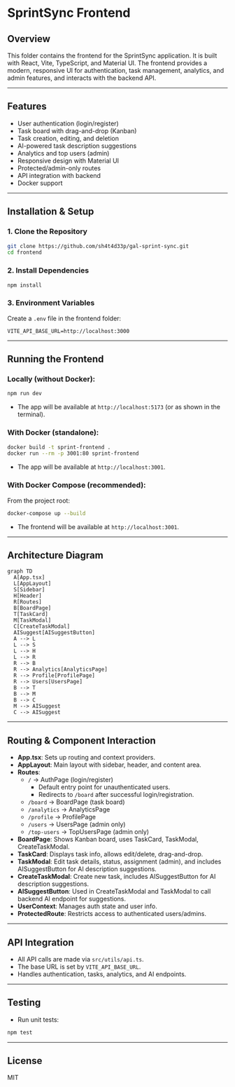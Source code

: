 # SprintSync Frontend

## Overview
This folder contains the frontend for the SprintSync application. It is built with React, Vite, TypeScript, and Material UI. The frontend provides a modern, responsive UI for authentication, task management, analytics, and admin features, and interacts with the backend API.

---

## Features
- User authentication (login/register)
- Task board with drag-and-drop (Kanban)
- Task creation, editing, and deletion
- AI-powered task description suggestions
- Analytics and top users (admin)
- Responsive design with Material UI
- Protected/admin-only routes
- API integration with backend
- Docker support

---

## Installation & Setup

### 1. Clone the Repository
```sh
git clone https://github.com/sh4t4d33p/gal-sprint-sync.git
cd frontend
```

### 2. Install Dependencies
```sh
npm install
```

### 3. Environment Variables
Create a `.env` file in the frontend folder:
```env
VITE_API_BASE_URL=http://localhost:3000
```

---

## Running the Frontend

### **Locally (without Docker):**
```sh
npm run dev
```
- The app will be available at `http://localhost:5173` (or as shown in the terminal).

### **With Docker (standalone):**
```sh
docker build -t sprint-frontend .
docker run --rm -p 3001:80 sprint-frontend
```
- The app will be available at `http://localhost:3001`.

### **With Docker Compose (recommended):**
From the project root:
```sh
docker-compose up --build
```
- The frontend will be available at `http://localhost:3001`.

---

## Architecture Diagram

```mermaid
graph TD
  A[App.tsx]
  L[AppLayout]
  S[Sidebar]
  H[Header]
  R[Routes]
  B[BoardPage]
  T[TaskCard]
  M[TaskModal]
  C[CreateTaskModal]
  AISuggest[AISuggestButton]
  A --> L
  L --> S
  L --> H
  L --> R
  R --> B
  R --> Analytics[AnalyticsPage]
  R --> Profile[ProfilePage]
  R --> Users[UsersPage]
  B --> T
  B --> M
  B --> C
  M --> AISuggest
  C --> AISuggest
```

---

## Routing & Component Interaction

- **App.tsx**: Sets up routing and context providers.
- **AppLayout**: Main layout with sidebar, header, and content area.
- **Routes**:
  - `/` → AuthPage (login/register)
    - Default entry point for unauthenticated users.
    - Redirects to `/board` after successful login/registration.
  - `/board` → BoardPage (task board)
  - `/analytics` → AnalyticsPage
  - `/profile` → ProfilePage
  - `/users` → UsersPage (admin only)
  - `/top-users` → TopUsersPage (admin only)
- **BoardPage**: Shows Kanban board, uses TaskCard, TaskModal, CreateTaskModal.
- **TaskCard**: Displays task info, allows edit/delete, drag-and-drop.
- **TaskModal**: Edit task details, status, assignment (admin), and includes AISuggestButton for AI description suggestions.
- **CreateTaskModal**: Create new task, includes AISuggestButton for AI description suggestions.
- **AISuggestButton**: Used in CreateTaskModal and TaskModal to call backend AI endpoint for suggestions.
- **UserContext**: Manages auth state and user info.
- **ProtectedRoute**: Restricts access to authenticated users/admins.

---

## API Integration
- All API calls are made via `src/utils/api.ts`.
- The base URL is set by `VITE_API_BASE_URL`.
- Handles authentication, tasks, analytics, and AI endpoints.

---

## Testing
- Run unit tests:
```sh
npm test
```

---

## License
MIT
